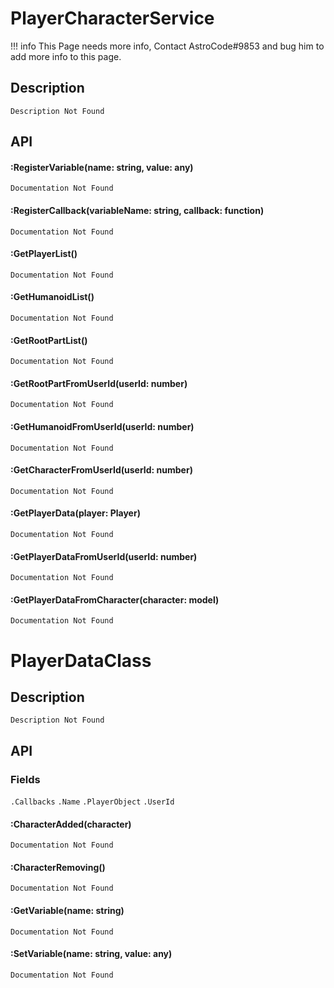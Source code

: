 # PlayerCharacterService
	
!!! info
    This Page needs more info, Contact AstroCode#9853 and bug him to add more info to this page.

## Description

    Description Not Found

## API

#### :RegisterVariable(name: string, value: any)
    Documentation Not Found

#### :RegisterCallback(variableName: string, callback: function)
    Documentation Not Found

#### :GetPlayerList()
    Documentation Not Found

#### :GetHumanoidList()
    Documentation Not Found

#### :GetRootPartList()
    Documentation Not Found

#### :GetRootPartFromUserId(userId: number)
    Documentation Not Found

#### :GetHumanoidFromUserId(userId: number)
    Documentation Not Found

#### :GetCharacterFromUserId(userId: number)
    Documentation Not Found

#### :GetPlayerData(player: Player)
    Documentation Not Found

#### :GetPlayerDataFromUserId(userId: number)
    Documentation Not Found

#### :GetPlayerDataFromCharacter(character: model)
    Documentation Not Found


# PlayerDataClass

## Description

    Description Not Found

## API

### Fields
`.Callbacks`
`.Name`
`.PlayerObject`
`.UserId`

#### :CharacterAdded(character)
    Documentation Not Found
#### :CharacterRemoving()
    Documentation Not Found
#### :GetVariable(name: string)
    Documentation Not Found
#### :SetVariable(name: string, value: any)
    Documentation Not Found